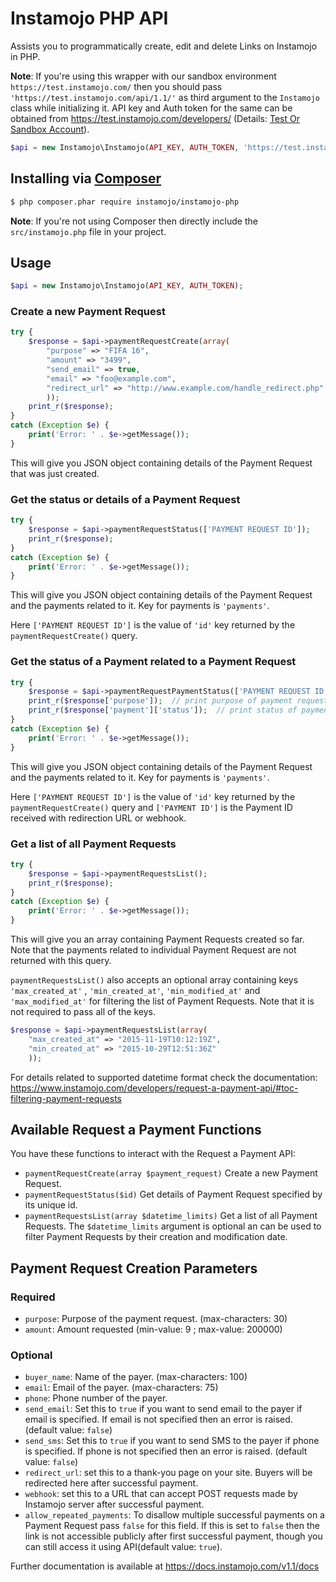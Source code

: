 # Instamojo PHP API

Assists you to programmatically create, edit and delete Links on Instamojo in PHP.

**Note**: If you're using this wrapper with our sandbox environment `https://test.instamojo.com/` then you should pass `'https://test.instamojo.com/api/1.1/'` as third argument to the `Instamojo` class while initializing it. API key and Auth token for the same can be obtained from https://test.instamojo.com/developers/ (Details: [Test Or Sandbox Account](https://instamojo.zendesk.com/hc/en-us/articles/208485675-Test-or-Sandbox-Account)).


```php
$api = new Instamojo\Instamojo(API_KEY, AUTH_TOKEN, 'https://test.instamojo.com/api/1.1/');
```

## Installing via [Composer](https://getcomposer.org/)
```bash
$ php composer.phar require instamojo/instamojo-php
```

**Note**: If you're not using Composer then directly include the `src/instamojo.php` file in your project.


## Usage

```php
$api = new Instamojo\Instamojo(API_KEY, AUTH_TOKEN);
```

### Create a new Payment Request

```php
try {
    $response = $api->paymentRequestCreate(array(
        "purpose" => "FIFA 16",
        "amount" => "3499",
        "send_email" => true,
        "email" => "foo@example.com",
        "redirect_url" => "http://www.example.com/handle_redirect.php"
        ));
    print_r($response);
}
catch (Exception $e) {
    print('Error: ' . $e->getMessage());
}
```

This will give you JSON object containing details of the Payment Request that was just created.


### Get the status or details of a Payment Request

```php
try {
    $response = $api->paymentRequestStatus(['PAYMENT REQUEST ID']);
    print_r($response);
}
catch (Exception $e) {
    print('Error: ' . $e->getMessage());
}
```

This will give you JSON object containing details of the Payment Request and the payments related to it.
Key for payments is `'payments'`.

Here `['PAYMENT REQUEST ID']` is the value of `'id'` key returned by the `paymentRequestCreate()` query.


### Get the status of a Payment related to a Payment Request

```php
try {
    $response = $api->paymentRequestPaymentStatus(['PAYMENT REQUEST ID'], ['PAYMENT ID']);
    print_r($response['purpose']);  // print purpose of payment request
    print_r($response['payment']['status']);  // print status of payment
}
catch (Exception $e) {
    print('Error: ' . $e->getMessage());
}
```

This will give you JSON object containing details of the Payment Request and the payments related to it.
Key for payments is `'payments'`.

Here `['PAYMENT REQUEST ID']` is the value of `'id'` key returned by the `paymentRequestCreate()` query and
`['PAYMENT ID']` is the Payment ID received with redirection URL or webhook.


### Get a list of all Payment Requests

```php
try {
    $response = $api->paymentRequestsList();
    print_r($response);
}
catch (Exception $e) {
    print('Error: ' . $e->getMessage());
}
```


This will give you an array containing Payment Requests created so far. Note that the payments related to individual Payment Request are not returned with this query.

`paymentRequestsList()` also accepts an optional array containing keys `'max_created_at'` , `'min_created_at'`, `'min_modified_at'` and `'max_modified_at'` for filtering the list of Payment Requests. Note that it is not required to pass all of the keys.

```php
$response = $api->paymentRequestsList(array(
    "max_created_at" => "2015-11-19T10:12:19Z",
    "min_created_at" => "2015-10-29T12:51:36Z"
    ));
```

For details related to supported datetime format check the documentation: https://www.instamojo.com/developers/request-a-payment-api/#toc-filtering-payment-requests

## Available Request a Payment Functions

You have these functions to interact with the Request a Payment API:

  * `paymentRequestCreate(array $payment_request)` Create a new Payment Request.
  * `paymentRequestStatus($id)` Get details of Payment Request specified by its unique id.
  * `paymentRequestsList(array $datetime_limits)` Get a list of all Payment Requests. The `$datetime_limits` argument is optional an can be used to filter Payment Requests by their creation and modification date.

## Payment Request Creation Parameters

### Required
  * `purpose`: Purpose of the payment request. (max-characters: 30)
  * `amount`: Amount requested (min-value: 9 ; max-value: 200000)

### Optional
  * `buyer_name`: Name of the payer. (max-characters: 100)
  * `email`: Email of the payer. (max-characters: 75)
  * `phone`: Phone number of the payer.
  * `send_email`: Set this to `true` if you want to send email to the payer if email is specified. If email is not specified then an error is raised. (default value: `false`)
  * `send_sms`: Set this to `true` if you want to send SMS to the payer if phone is specified. If phone is not specified then an error is raised. (default value: `false`)
  * `redirect_url`: set this to a thank-you page on your site. Buyers will be redirected here after successful payment.
  * `webhook`: set this to a URL that can accept POST requests made by Instamojo server after successful payment.
  * `allow_repeated_payments`: To disallow multiple successful payments on a Payment Request pass `false` for this field. If this is set to `false` then the link is not accessible publicly after first successful payment, though you can still access it using API(default value: `true`).


Further documentation is available at https://docs.instamojo.com/v1.1/docs